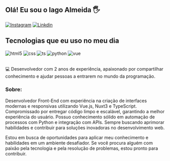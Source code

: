 ## Olá! Eu sou o Iago Almeida 🖐️

[![Instagram](https://img.shields.io/badge/Instagram-E4405F?style=for-the-badge&logo=instagram&logoColor=white)](https://www.instagram.com/dsaiago/)
[![Linkdin](https://img.shields.io/badge/LinkedIn-0077B5?style=for-the-badge&logo=linkedin&logoColor=white)](https://www.linkedin.com/in/dsaiago/)

## Tecnologias que eu uso no meu dia

<div style="display: inline_block">
  <img align="center" alt="html5" src="https://img.shields.io/badge/HTML5-E34F26?style=for-the-badge&logo=html5&logoColor=white" />
  <img align="center" alt="css" src="https://img.shields.io/badge/CSS3-1572B6?style=for-the-badge&logo=css3&logoColor=white" />
  <img align="center" alt="ts" src="https://img.shields.io/badge/TypeScript-007ACC?style=for-the-badge&logo=typescript&logoColor=white" />
  <img align="center" alt="python" src="https://img.shields.io/badge/Python-3776AB?style=for-the-badge&logo=python&logoColor=white" />
  <img align="center" alt="vue" src="https://img.shields.io/badge/Vue.js-35495E?style=for-the-badge&logo=vue.js&logoColor=4FC08D" />
  
</div><br/>

💻 Desenvolvedor com 2 anos de experiência, apaixonado por compartilhar conhecimento e ajudar pessoas a entrarem no mundo da programação.

### Sobre:
Desenvolvedor Front-End com experiência na criação de interfaces modernas e responsivas 
utilizando Vue.js, Nuxt3 e TypeScript. Compromissado por entregar código limpo e 
escalável, garantindo a melhor experiência do usuário. Possuo conhecimento sólido em 
automação de processos com Python e integração com APIs. Sempre buscando aprimorar 
habilidades e contribuir para soluções inovadoras no desenvolvimento web. 

Estou em busca de oportunidades para aplicar meu conhecimento e habilidades em um ambiente desafiador.
Se você procura alguém com paixão pela tecnologia e pela resolução de problemas, estou pronto para contribuir.

